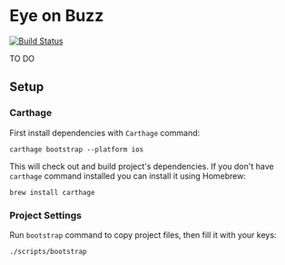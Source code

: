 Eye on Buzz
===========

[![Build Status](https://www.bitrise.io/app/fe75dff0a1e3c5e6/status.svg?token=Z6DPEOcTySfr5RM2tSPBWQ&branch=development)](https://www.bitrise.io/app/fe75dff0a1e3c5e6)

TO DO

## Setup

### Carthage

First install dependencies with `Carthage` command:

```
carthage bootstrap --platform ios
```

This will check out and build project's dependencies. If you don't have `carthage` command installed you can install it using Homebrew:


```
brew install carthage
```

### Project Settings

Run `bootstrap` command to copy project files, then fill it with your keys:

```
./scripts/bootstrap
```


